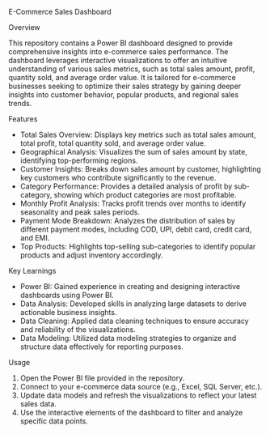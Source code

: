 E-Commerce Sales Dashboard

Overview

This repository contains a Power BI dashboard designed to provide comprehensive insights into e-commerce sales performance. The dashboard leverages interactive visualizations to offer an intuitive understanding of various sales metrics, such as total sales amount, profit, quantity sold, and average order value. It is tailored for e-commerce businesses seeking to optimize their sales strategy by gaining deeper insights into customer behavior, popular products, and regional sales trends.

Features

- Total Sales Overview: Displays key metrics such as total sales amount, total profit, total quantity sold, and average order value.
- Geographical Analysis: Visualizes the sum of sales amount by state, identifying top-performing regions.
- Customer Insights: Breaks down sales amount by customer, highlighting key customers who contribute significantly to the revenue.
- Category Performance: Provides a detailed analysis of profit by sub-category, showing which product categories are most profitable.
- Monthly Profit Analysis: Tracks profit trends over months to identify seasonality and peak sales periods.
- Payment Mode Breakdown: Analyzes the distribution of sales by different payment modes, including COD, UPI, debit card, credit card, and EMI.
- Top Products: Highlights top-selling sub-categories to identify popular products and adjust inventory accordingly.

Key Learnings

- Power BI: Gained experience in creating and designing interactive dashboards using Power BI.
- Data Analysis: Developed skills in analyzing large datasets to derive actionable business insights.
- Data Cleaning: Applied data cleaning techniques to ensure accuracy and reliability of the visualizations.
- Data Modeling: Utilized data modeling strategies to organize and structure data effectively for reporting purposes.

Usage
1. Open the Power BI file provided in the repository.
2. Connect to your e-commerce data source (e.g., Excel, SQL Server, etc.).
3. Update data models and refresh the visualizations to reflect your latest sales data.
4. Use the interactive elements of the dashboard to filter and analyze specific data points.
